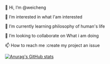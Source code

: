 👋 Hi, I’m @weicheng

👀 I’m interested in what I'am interested

🌱 I’m currently learning philosophy of human's life

💞️ I’m looking to collaborate on What i am doing

📫 How to reach me :create my project an issue

[![Anurag's GitHub stats](https://github-readme-stats.vercel.app/api?username=anuraghazra)](https://github.com/anuraghazra/github-readme-stats)
